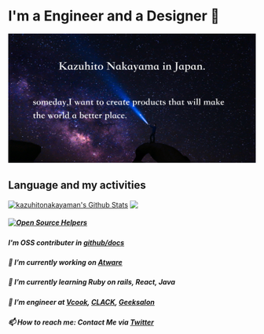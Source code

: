 # I'm a Engineer and a Designer 🙋‍
<img src="./images/Github_profile_img.png">

## Language and my activities
<a href="https://github.com/kazuhitonakayama">
  <img align="center" alt="kazuhitonakayaman's Github Stats" src="https://github-readme-stats.codestackr.vercel.app/api?username=kazuhitonakayama&show_icons=true&hide_border=true&count_private=true&include_all_commits=true&theme=radical" /></a>
<a href="https://github.com/kazuhitonakayama">
  <img align="center" src="https://github-readme-stats.anuraghazra1.vercel.app/api/top-langs/?username=kazuhitonakayama&hide_border=true&layout=compact&theme=radical" />
</a>

##### [![Open Source Helpers](https://www.codetriage.com/rails/rails/badges/users.svg)](https://www.codetriage.com/rails/rails)
##### I'm OSS contributer in [github/docs](https://github.com/github/docs/)
##### 🔭 I’m currently working on [Atware](https://www.atware.co.jp/)
##### 🌱 I’m currently learning Ruby on rails, React, Java
#####  👯 I’m engineer at [Vcook](https://vcook.jp/), [CLACK](https://clack.ne.jp/), [Geeksalon](https://geek-salon.com/)
#####  📫 How to reach me: Contact Me via [Twitter](https://twitter.com/facultyoflaw11)
